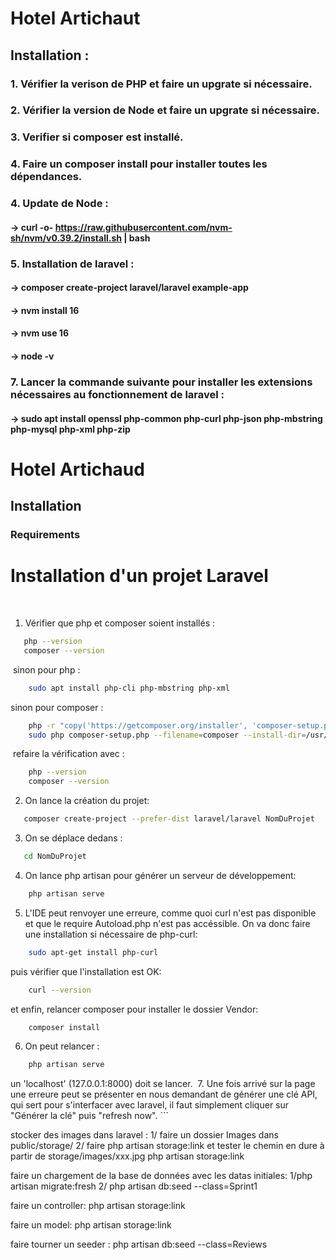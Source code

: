 # Hotel Artichaut

## Installation :

### 1. Vérifier la verison de PHP et faire un upgrate si nécessaire.
### 2. Vérifier la version de Node et faire un upgrate si nécessaire.
### 3. Verifier si composer est installé.
### 4. Faire un composer install pour installer toutes les dépendances.
### 4. Update de Node : 
#### -> curl -o- https://raw.githubusercontent.com/nvm-sh/nvm/v0.39.2/install.sh | bash
### 5. Installation de laravel : 
#### -> composer create-project laravel/laravel example-app
#### -> nvm install 16
#### -> nvm use 16
#### -> node -v
### 7. Lancer la commande suivante pour installer les extensions nécessaires au fonctionnement de laravel : 
#### -> sudo apt install openssl php-common php-curl php-json php-mbstring php-mysql php-xml php-zip

# Hotel Artichaud

## Installation 

### Requirements

# Installation d'un projet Laravel
​
1) Vérifier que php et composer soient installés :
```sh
   php --version
   composer --version
```
​
sinon pour php :
```sh
    sudo apt install php-cli php-mbstring php-xml
```
sinon pour composer :
```sh
    php -r "copy('https://getcomposer.org/installer', 'composer-setup.php');"
    sudo php composer-setup.php --filename=composer --install-dir=/usr/local/bin
```
​
refaire la vérification avec :
```sh
    php --version
    composer --version
```
2. On lance la création du projet:
```sh
   composer create-project --prefer-dist laravel/laravel NomDuProjet
```
3. On se déplace dedans :
```sh
   cd NomDuProjet
```
4. On lance php artisan pour générer un serveur de développement:
```sh
    php artisan serve
```
5. L'IDE peut renvoyer une erreure, comme quoi curl n'est pas disponible et que le require Autoload.php n'est pas accéssible.
On va donc faire une installation si nécessaire de php-curl:
```sh
    sudo apt-get install php-curl
```
puis vérifier que l'installation est OK:
```sh
    curl --version
```
et enfin, relancer composer pour installer le dossier Vendor:
```sh
    composer install
```
6. On peut relancer :
```sh
    php artisan serve
```
un 'localhost' (127.0.0.1:8000) doit se lancer.
​
7. Une fois arrivé sur la page une erreure peut se présenter en nous demandant de générer une clé API, qui sert pour s'interfacer avec laravel, il faut simplement cliquer sur "Générer la clé" puis "refresh now".
    ```

stocker des images dans laravel :
1/ faire un dossier Images dans public/storage/
2/ faire php artisan storage:link
et tester le chemin en dure à partir de storage/images/xxx.jpg
php artisan storage:link

faire un chargement de la base de données avec les datas initiales:
1/php artisan migrate:fresh
2/ php artisan db:seed --class=Sprint1

faire un controller:
php artisan storage:link

faire un model:
php artisan storage:link

faire tourner un seeder :
php artisan db:seed --class=Reviews
